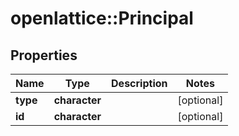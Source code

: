 # openlattice::Principal

## Properties
Name | Type | Description | Notes
------------ | ------------- | ------------- | -------------
**type** | **character** |  | [optional] 
**id** | **character** |  | [optional] 


